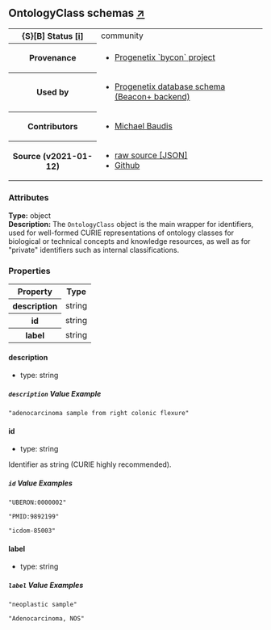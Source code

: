 
<div id="schema-header-title">
  <h2>OntologyClass <span id="schema-header-title-project">schemas <a href="https://github.com/progenetix/schemas" target="_BLANK">&nearr;</a></span> </h2>
</div>

<table id="schema-header-table">
  <tr>
    <th>{S}[B] Status <a href="https://schemablocks.org/about/sb-status-levels.html">[i]</a></th>
    <td><div id="schema-header-status">community</div></td>
  </tr>

  <tr>
    <th>Provenance</th>
    <td>
      <ul>
<li><a href="https://github.com/progenetix/bycon/">Progenetix `bycon` project</a></li>
      </ul>
    </td>
  </tr>
  <tr>
    <th>Used by</th>
    <td>
      <ul>
<li><a href="https://github.com/progenetix/schemas/">Progenetix database schema (Beacon+ backend)</a></li>
      </ul>
    </td>
  </tr>

<!--more-->

  <tr>
    <th>Contributors</th>
    <td>
      <ul>
<li><a href="https://orcid.org/0000-0002-9903-4248">Michael Baudis</a></li>
      </ul>
    </td>
  </tr>
  <tr>
    <th>Source (v2021-01-12)</th>
    <td>
      <ul>
        <li><a href="current/OntologyClass.json" target="_BLANK">raw source [JSON]</a></li>
        <li><a href="https://github.com/progenetix/schemas/blob/master/schemas/OntologyClass.yaml" target="_BLANK">Github</a></li>
      </ul>
    </td>
  </tr>
</table>

<div id="schema-attributes-title">
  <h3>Attributes</h3>
</div>

  
__Type:__ object  
__Description:__ The `OntologyClass` object is the main wrapper for identifiers, used for well-formed CURIE representations of ontology classes for biological or technical concepts and knowledge resources, as well as for "private" identifiers such as internal classifications. 

### Properties

<table id="schema-properties-table">
  <tr>
    <th>Property</th>
    <th>Type</th>
  </tr>
  <tr>
    <th>description</th>
    <td>string</td>
  </tr>
  <tr>
    <th>id</th>
    <td>string</td>
  </tr>
  <tr>
    <th>label</th>
    <td>string</td>
  </tr>

</table>


#### description

* type: string



##### `description` Value Example  

```
"adenocarcinoma sample from right colonic flexure"
```

#### id

* type: string

Identifier as string (CURIE highly recommended). 


##### `id` Value Examples  

```
"UBERON:0000002"
```
```
"PMID:9892199"
```
```
"icdom-85003"
```

#### label

* type: string



##### `label` Value Examples  

```
"neoplastic sample"
```
```
"Adenocarcinoma, NOS"
```

